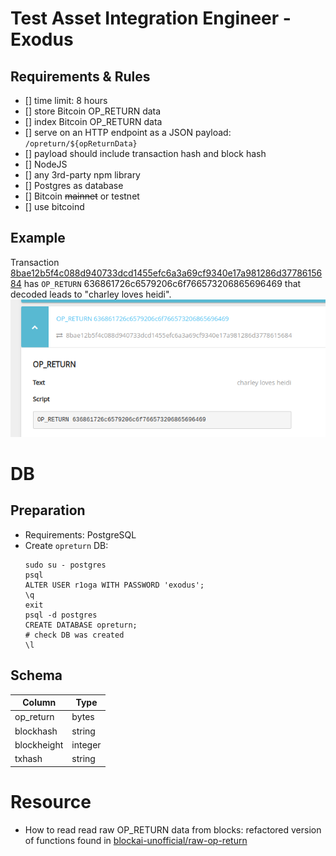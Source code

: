 # Test Asset Integration Engineer - Exodus
## Requirements & Rules
- [] time limit: 8 hours
- [] store Bitcoin OP_RETURN data
- [] index Bitcoin OP_RETURN data
- [] serve on an HTTP endpoint as a JSON payload: `/opreturn/${opReturnData}`
- [] payload should include transaction hash and block hash
- [] NodeJS
- [] any 3rd-party npm library
- [] Postgres as database
- [] Bitcoin ~~mainnet~~ or testnet
- [] use bitcoind

## Example
Transaction [8bae12b5f4c088d940733dcd1455efc6a3a69cf9340e17a981286d3778615684](https://www.smartbit.com.au/tx/8bae12b5f4c088d940733dcd1455efc6a3a69cf9340e17a981286d3778615684) has `OP_RETURN` 636861726c6579206c6f766573206865696469 that decoded leads to "charley loves heidi".
![tx_screenshot](./capture_smartbit.png)

# DB
## Preparation
- Requirements: PostgreSQL
- Create `opreturn` DB:
  ```
  sudo su - postgres
  psql
  ALTER USER r1oga WITH PASSWORD 'exodus';
  \q
  exit
  psql -d postgres
  CREATE DATABASE opreturn;
  # check DB was created
  \l
  ```
## Schema
|Column|Type|
|--|--|
|op_return|bytes|
|blockhash|string|
|blockheight|integer|
|txhash|string|

# Resource
- How to read read raw OP_RETURN data from blocks: refactored version of functions found in [blockai-unofficial/raw-op-return](https://github.com/blockai-unofficial/raw-op-return)

